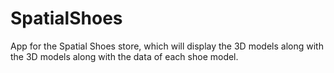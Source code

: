 # SpatialShoes
App for the Spatial Shoes store, which will display the 3D models along with the 3D models along with the data of each shoe model.
